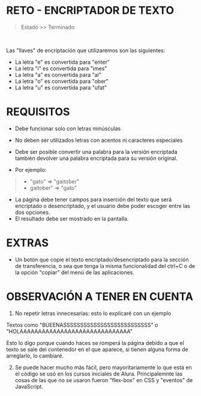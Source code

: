 # RETO - ENCRIPTADOR DE TEXTO 
> Estado >> Terminado

<br>

Las "llaves" de encriptación que utilizaremos son las siguientes:

- La letra "e" es convertida para "enter"
- La letra "i" es convertida para "imes"
- La letra "a" es convertida para "ai"
- La letra "o" es convertida para "ober"
- La letra "u" es convertida para "ufat"

# REQUISITOS

- Debe funcionar solo con letras minúsculas
- No deben ser utilizados letras con acentos ni caracteres especiales
- Debe ser posible convertir una palabra para la versión encriptada también devolver una palabra encriptada para su versión original.

- Por ejemplo:

>- "gato" => "gaitober"
>- gaitober" => "gato"

- La página debe tener campos para inserción del texto que será encriptado o desencriptado, y el usuario debe poder escoger entre las dos opciones.
- El resultado debe ser mostrado en la pantalla.

# EXTRAS

- Un botón que copie el texto encriptado/desencriptado para la sección de transferencia, o sea que tenga la misma funcionalidad del ctrl+C o de la opción "copiar" del menú de las aplicaciones.

# OBSERVACIÓN A TENER EN CUENTA

1. No repetir letras innecesarias: esto lo explicaré con un ejemplo 

Textos como "BUEENASSSSSSSSSSSSSSSSSSSSSSSSSS" o "HOLAAAAAAAAAAAAAAAAAAAAAAAAAAAAAA"

Esto lo digo porque cuando haces se romperá la página debido a que el texto se sale del contenedor en el que aparece, si tienen alguna forma de arreglarlo, lo cambiaré.

2. Se puede hacer mucho más fácil, pero mayoritariamente lo que está en el código se usó en los cursos iniciales de Alura. Principalemnte las cosas de las que no se usaron fueron "flex-box" en CSS y "eventos" de JavaScript. 
